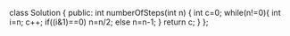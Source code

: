 class Solution {
public:
    int numberOfSteps(int n) {
        int c=0;
        while(n!=0){
            int i=n;
            c++;
            if((i&1)==0) n=n/2;
            else n=n-1;
        }
        return c;
    }
};
